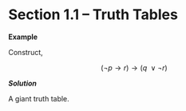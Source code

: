 
# Section 1.1 &ndash; Truth Tables

**Example**

Construct,

$$ (\neg p \to r) \to (q ~\vee \neg r) $$

**_Solution_**

A giant truth table.